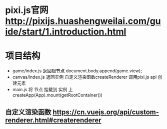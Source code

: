 # pixi.js官网  http://pixijs.huashengweilai.com/guide/start/1.introduction.html

# 项目结构
- game/index.js   返回根节点 document.body.append(game.view);
- canvas/index.js 返回实例 自定义渲染函数createRenderer  调用pixi.js api 创建元素
- main.js       将 节点 挂载到 实例 上 createApp(App).mount(getRootContainer())

## 自定义渲染函数 https://cn.vuejs.org/api/custom-renderer.html#createrenderer